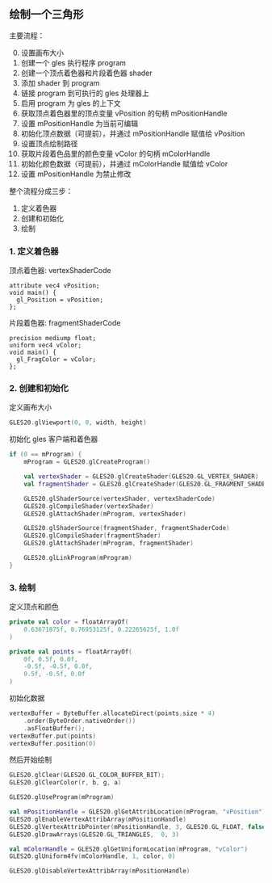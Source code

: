 ## 绘制一个三角形

主要流程：

0. 设置画布大小
1. 创建一个 gles 执行程序 program
2. 创建一个顶点着色器和片段着色器 shader
3. 添加 shader 到 program
4. 链接 program 到可执行的 gles 处理器上
5. 启用 program 为 gles 的上下文
6. 获取顶点着色器里的顶点变量 vPosition 的句柄 mPositionHandle
7. 设置 mPositionHandle 为当前可编辑
7. 初始化顶点数据（可提前），并通过 mPositionHandle 赋值给 vPosition
8. 设置顶点绘制路径
9. 获取片段着色品里的颜色变量 vColor 的句柄 mColorHandle
10. 初始化颜色数据（可提前），并通过 mColorHandle 赋值给 vColor
11. 设置 mPositionHandle 为禁止修改

整个流程分成三步：

1. 定义着色器
2. 创建和初始化
3. 绘制

### 1. 定义着色器

顶点着色器: vertexShaderCode

```
attribute vec4 vPosition;
void main() {
  gl_Position = vPosition;
};
```

片段着色器: fragmentShaderCode

```
precision mediump float;
uniform vec4 vColor;
void main() {
  gl_FragColor = vColor;
};
```

### 2. 创建和初始化

定义画布大小

```kotlin
GLES20.glViewport(0, 0, width, height)
```

初始化 gles 客户端和着色器

```kotlin
if (0 == mProgram) {
    mProgram = GLES20.glCreateProgram()

    val vertexShader = GLES20.glCreateShader(GLES20.GL_VERTEX_SHADER)
    val fragmentShader = GLES20.glCreateShader(GLES20.GL_FRAGMENT_SHADER)

    GLES20.glShaderSource(vertexShader, vertexShaderCode)
    GLES20.glCompileShader(vertexShader)
    GLES20.glAttachShader(mProgram, vertexShader)

    GLES20.glShaderSource(fragmentShader, fragmentShaderCode)
    GLES20.glCompileShader(fragmentShader)
    GLES20.glAttachShader(mProgram, fragmentShader)

    GLES20.glLinkProgram(mProgram)
}
```

### 3. 绘制

定义顶点和颜色

```kotlin
private val color = floatArrayOf(
    0.63671875f, 0.76953125f, 0.22265625f, 1.0f
)

private val points = floatArrayOf(
    0f, 0.5f, 0.0f,
    -0.5f, -0.5f, 0.0f,
    0.5f, -0.5f, 0.0f
)
```

初始化数据

```kotlin
vertexBuffer = ByteBuffer.allocateDirect(points.size * 4)
    .order(ByteOrder.nativeOrder())
    .asFloatBuffer();
vertexBuffer.put(points)
vertexBuffer.position(0)
```

然后开始绘制

```kotlin
GLES20.glClear(GLES20.GL_COLOR_BUFFER_BIT);
GLES20.glClearColor(r, b, g, a)

GLES20.glUseProgram(mProgram)

val mPositionHandle = GLES20.glGetAttribLocation(mProgram, "vPosition")
GLES20.glEnableVertexAttribArray(mPositionHandle)
GLES20.glVertexAttribPointer(mPositionHandle, 3, GLES20.GL_FLOAT, false, 12, vertexBuffer)
GLES20.glDrawArrays(GLES20.GL_TRIANGLES,  0, 3)

val mColorHandle = GLES20.glGetUniformLocation(mProgram, "vColor")
GLES20.glUniform4fv(mColorHandle, 1, color, 0)

GLES20.glDisableVertexAttribArray(mPositionHandle)
```

